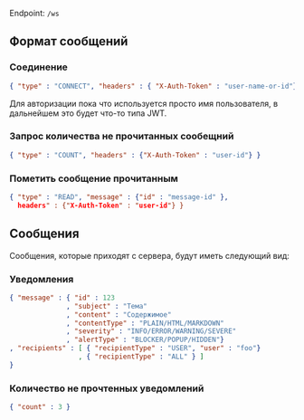 Endpoint: `/ws`

## Формат сообщений

### Соединение
```json
{ "type" : "CONNECT", "headers" : { "X-Auth-Token" : "user-name-or-id"} }
```

Для авторизации пока что используется просто имя пользователя, в дальнейшем
это будет что-то типа JWT.

### Запрос количества не прочитанных сообещний
```json
{ "type" : "COUNT", "headers" : {"X-Auth-Token" : "user-id"} }
```

### Пометить сообщение прочитанным
```json
{ "type" : "READ", "message" : {"id" : "message-id" }, 
  headers" : {"X-Auth-Token" : "user-id"} }
```

## Сообщения

Сообщения, которые приходят с сервера, будут иметь следующий вид:


### Уведомления 
```json
{ "message" : { "id" : 123
              , "subject" : "Тема"
              , "content" : "Содержимое"
              , "contentType" : "PLAIN/HTML/MARKDOWN"
              , "severity" : "INFO/ERROR/WARNING/SEVERE"
              , "alertType" : "BLOCKER/POPUP/HIDDEN"}
, "recipients" : [ { "recipientType" : "USER", "user" : "foo"}
                 , { "recipientType" : "ALL" } ]
}
```
### Количество не прочтенных уведомлений
```json
{ "count" : 3 }
```